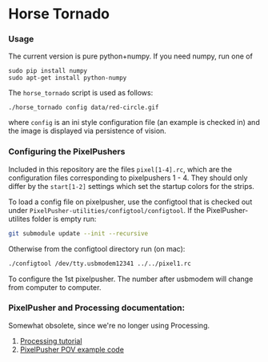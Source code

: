Horse Tornado
=============

### Usage

The current version is pure python+numpy.  If you need numpy, run one of

    sudo pip install numpy
    sudo apt-get install python-numpy

The `horse_tornado` script is used as follows:

    ./horse_tornado config data/red-circle.gif

where `config` is an ini style configuration file (an example is checked in)
and the image is displayed via persistence of vision.

### Configuring the PixelPushers

Included in this repository are the files `pixel[1-4].rc`, which are the 
configuration files corresponding to pixelpushers 1 - 4. They should only
differ by the `start[1-2]` settings which set the startup colors for the
strips.

To load a config file on pixelpusher, use the configtool that is checked
out under `PixelPusher-utilities/configtool/configtool`. If the
PixelPusher-utilites folder is empty run:

```bash
git submodule update --init --recursive
```

Otherwise from the configtool directory run (on mac):

```bash
./configtool /dev/tty.usbmodem12341 ../../pixel1.rc
```

To configure the 1st pixelpusher. The number after usbmodem will change
from computer to computer.

### PixelPusher and Processing documentation:

Somewhat obsolete, since we're no longer using Processing.

1. [Processing tutorial](https://processing.org/tutorials/overview)
2. [PixelPusher POV example code](https://github.com/robot-head/PixelPusher-processing-sketches/tree/master/pixelpusher_lightpainting)
